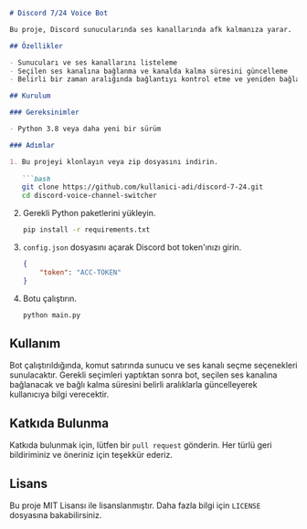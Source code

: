 ```markdown
# Discord 7/24 Voice Bot

Bu proje, Discord sunucularında ses kanallarında afk kalmanıza yarar.

## Özellikler

- Sunucuları ve ses kanallarını listeleme
- Seçilen ses kanalına bağlanma ve kanalda kalma süresini güncelleme
- Belirli bir zaman aralığında bağlantıyı kontrol etme ve yeniden bağlanma

## Kurulum

### Gereksinimler

- Python 3.8 veya daha yeni bir sürüm

### Adımlar

1. Bu projeyi klonlayın veya zip dosyasını indirin.
   
   ```bash
   git clone https://github.com/kullanici-adi/discord-7-24.git
   cd discord-voice-channel-switcher
   ```

2. Gerekli Python paketlerini yükleyin.

   ```bash
   pip install -r requirements.txt
   ```

3. `config.json` dosyasını açarak Discord bot token'ınızı girin.

   ```json
   {
       "token": "ACC-TOKEN"
   }
   ```

4. Botu çalıştırın.

   ```bash
   python main.py
   ```

## Kullanım

Bot çalıştırıldığında, komut satırında sunucu ve ses kanalı seçme seçenekleri sunulacaktır. Gerekli seçimleri yaptıktan sonra bot, seçilen ses kanalına bağlanacak ve bağlı kalma süresini belirli aralıklarla güncelleyerek kullanıcıya bilgi verecektir.

## Katkıda Bulunma

Katkıda bulunmak için, lütfen bir `pull request` gönderin. Her türlü geri bildiriminiz ve öneriniz için teşekkür ederiz.

## Lisans

Bu proje MIT Lisansı ile lisanslanmıştır. Daha fazla bilgi için `LICENSE` dosyasına bakabilirsiniz.
```
